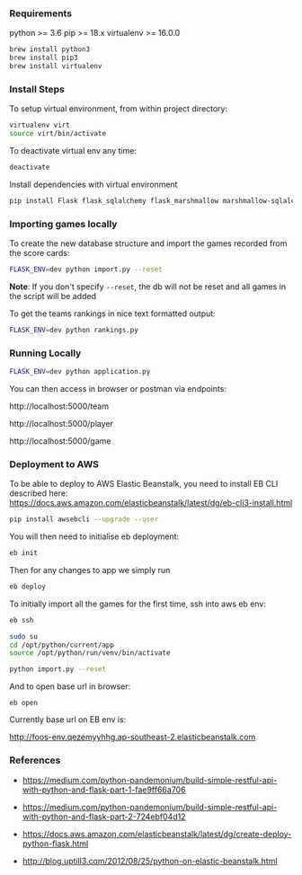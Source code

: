 
### Requirements
python >= 3.6
pip >= 18.x
virtualenv >= 16.0.0

```bash
brew install python3
brew install pip3
brew install virtualenv
```

### Install Steps

To setup virtual environment, from within project directory:
```bash
virtualenv virt
source virt/bin/activate
```

To deactivate virtual env any time:
```bash
deactivate
```

Install dependencies with virtual environment
```bash
pip install Flask flask_sqlalchemy flask_marshmallow marshmallow-sqlalchemy trueskill
```

### Importing games locally
To create the new database structure and import the games recorded from the score cards:

```bash
FLASK_ENV=dev python import.py --reset
```

**Note**: If you don't specify `--reset`, the db will not be reset and all games in the script will be added

To get the teams rankings in nice text formatted output:
```bash
FLASK_ENV=dev python rankings.py
```

### Running Locally
```bash
FLASK_ENV=dev python application.py
```

You can then access in browser or postman via endpoints:

http://localhost:5000/team

http://localhost:5000/player

http://localhost:5000/game

### Deployment to AWS
To be able to deploy to AWS Elastic Beanstalk, you need to install EB CLI described here:
https://docs.aws.amazon.com/elasticbeanstalk/latest/dg/eb-cli3-install.html
```bash
pip install awsebcli --upgrade --user
```

You will then need to initialise eb deployment:
```bash
eb init
```

Then for any changes to app we simply run
```bash
eb deploy
```

To initially import all the games for the first time, ssh into aws eb env:

```bash
eb ssh
```

```bash
sudo su
cd /opt/python/current/app
source /opt/python/run/venv/bin/activate

python import.py --reset
```


And to open base url in browser:
```
eb open
```

Currently base url on EB env is:

http://foos-env.qezemyyhhg.ap-southeast-2.elasticbeanstalk.com




### References

- https://medium.com/python-pandemonium/build-simple-restful-api-with-python-and-flask-part-1-fae9ff66a706

- https://medium.com/python-pandemonium/build-simple-restful-api-with-python-and-flask-part-2-724ebf04d12

- https://docs.aws.amazon.com/elasticbeanstalk/latest/dg/create-deploy-python-flask.html

- http://blog.uptill3.com/2012/08/25/python-on-elastic-beanstalk.html
